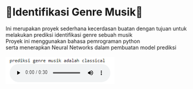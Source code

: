 # 🎵Identifikasi Genre Musik🎵
Ini merupakan proyek sederhana kecerdasan buatan dengan tujuan untuk melakukan prediksi identifikasi genre sebuah musik<br>
Proyek ini menggunakan bahasa pemrograman python<br>
serta menerapkan Neural Networks dalam pembuatan model prediksi<br><br>
![hasil_prediksi](https://github.com/yehezkielermanto/Identifikasi_Genre_Musik/blob/main/ss_project.png?raw=true)
